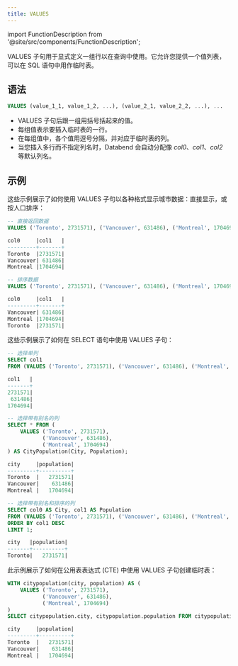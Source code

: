 ```yaml
---
title: VALUES
---
```

import FunctionDescription from '@site/src/components/FunctionDescription';

<FunctionDescription description="引入或更新: v1.2.65"/>

VALUES 子句用于显式定义一组行以在查询中使用。它允许您提供一个值列表，可以在 SQL 语句中用作临时表。

## 语法

```sql
VALUES (value_1_1, value_1_2, ...), (value_2_1, value_2_2, ...), ...
```
- VALUES 子句后跟一组用括号括起来的值。
- 每组值表示要插入临时表的一行。
- 在每组值中，各个值用逗号分隔，并对应于临时表的列。
- 当您插入多行而不指定列名时，Databend 会自动分配像 *col0*、*col1*、*col2* 等默认列名。

## 示例

这些示例展示了如何使用 VALUES 子句以各种格式显示城市数据：直接显示，或按人口排序：

```sql
-- 直接返回数据
VALUES ('Toronto', 2731571), ('Vancouver', 631486), ('Montreal', 1704694);

col0     |col1   |
---------+-------+
Toronto  |2731571|
Vancouver| 631486|
Montreal |1704694|

-- 排序数据
VALUES ('Toronto', 2731571), ('Vancouver', 631486), ('Montreal', 1704694) ORDER BY col1;

col0     |col1   |
---------+-------+
Vancouver| 631486|
Montreal |1704694|
Toronto  |2731571|
```

这些示例展示了如何在 SELECT 语句中使用 VALUES 子句：

```sql
-- 选择单列
SELECT col1 
FROM (VALUES ('Toronto', 2731571), ('Vancouver', 631486), ('Montreal', 1704694));

col1   |
-------+
2731571|
 631486|
1704694|

-- 选择带有别名的列
SELECT * FROM (
    VALUES ('Toronto', 2731571), 
           ('Vancouver', 631486), 
           ('Montreal', 1704694)
) AS CityPopulation(City, Population);

city     |population|
---------+----------+
Toronto  |   2731571|
Vancouver|    631486|
Montreal |   1704694|

-- 选择带有别名和排序的列
SELECT col0 AS City, col1 AS Population
FROM (VALUES ('Toronto', 2731571), ('Vancouver', 631486), ('Montreal', 1704694))
ORDER BY col1 DESC
LIMIT 1;

city   |population|
-------+----------+
Toronto|   2731571|
```

此示例展示了如何在公用表表达式 (CTE) 中使用 VALUES 子句创建临时表：

```sql
WITH citypopulation(city, population) AS (
    VALUES ('Toronto', 2731571),
           ('Vancouver', 631486),
           ('Montreal', 1704694)
)
SELECT citypopulation.city, citypopulation.population FROM citypopulation;

city     |population|
---------+----------+
Toronto  |   2731571|
Vancouver|    631486|
Montreal |   1704694|
```
